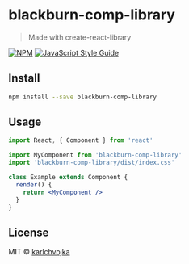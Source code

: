 # blackburn-comp-library

> Made with create-react-library

[![NPM](https://img.shields.io/npm/v/blackburn-comp-library.svg)](https://www.npmjs.com/package/blackburn-comp-library) [![JavaScript Style Guide](https://img.shields.io/badge/code_style-standard-brightgreen.svg)](https://standardjs.com)

## Install

```bash
npm install --save blackburn-comp-library
```

## Usage

```jsx
import React, { Component } from 'react'

import MyComponent from 'blackburn-comp-library'
import 'blackburn-comp-library/dist/index.css'

class Example extends Component {
  render() {
    return <MyComponent />
  }
}
```

## License

MIT © [karlchvojka](https://github.com/karlchvojka)
